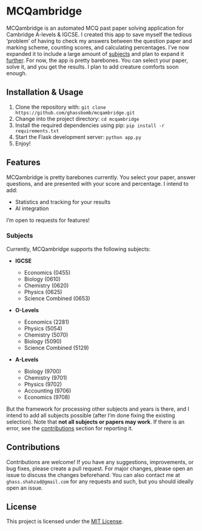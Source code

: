 # MCQambridge

MCQambridge is an automated MCQ past paper solving application for Cambridge A-levels & IGCSE. I created this app to save myself the tedious ‘problem’ of having to check my answers between the question paper and marking scheme, counting scores, and calculating percentages. I’ve now expanded it to include a large amount of [subjects](#Subjects) and plan to expand it [further](#features). For now, the app is pretty barebones. You can select your paper, solve it, and you get the results. I plan to add creature comforts soon enough. 

## Installation & Usage

1. Clone the repository with: `git clone https://github.com/ghassbomb/mcqambridge.git`
2. Change into the project directory: `cd mcqambridge`
3. Install the required dependencies using pip: `pip install -r requirements.txt`
4. Start the Flask development server: `python app.py`
5. Enjoy!

## Features

MCQambridge is pretty barebones currently. You select your paper, answer questions, and are presented with your score and percentage. I intend to add:

- Statistics and tracking for your results
- AI integration

I’m open to requests for features!

### Subjects

Currently, MCQambridge supports the following subjects:

- **IGCSE**
  - Economics (0455)
  - Biology (0610)
  - Chemistry (0620)
  - Physics (0625)
  - Science Combined (0653)

- **O-Levels**
  - Economics (2281)
  - Physics (5054)
  - Chemistry (5070)
  - Biology (5090)
  - Science Combined (5129)

- **A-Levels**
  - Biology (9700)
  - Chemistry (9701)
  - Physics (9702)
  - Accounting (9706)
  - Economics (9708)

But the framework for processing other subjects and years is there, and I intend to add all subjects possible (after I’m done fixing the existing selection). Note that **not all subjects or papers may work**. If there is an error, see the [contributions](#contributions) section for reporting it.

## Contributions

Contributions are welcome! If you have any suggestions, improvements, or bug fixes, please create a pull request. For major changes, please open an issue to discuss the changes beforehand. You can also contact me at `ghass.shahzad@gmail.com` for any requests and such, but you should ideally open an issue.

## License

This project is licensed under the [MIT License](https://choosealicense.com/licenses/mit/).